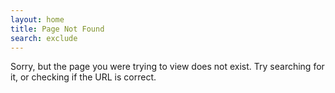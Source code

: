 ```yaml
---
layout: home
title: Page Not Found
search: exclude
---
```


Sorry, but the page you were trying to view does not exist. Try searching for it, or checking if the URL is correct.
